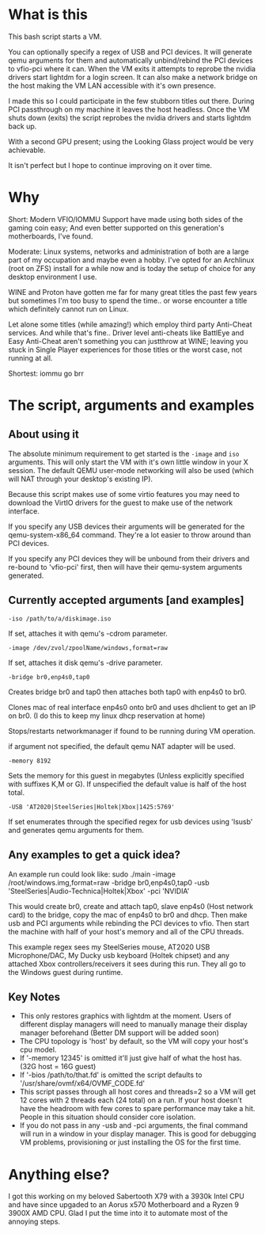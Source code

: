 # What is this
This bash script starts a VM.

You can optionally specify a regex of USB and PCI devices. It will generate qemu arguments for them and automatically unbind/rebind the PCI devices to vfio-pci where it can. When the VM exits it attempts to reprobe the nvidia drivers start lightdm for a login screen. It can also make a network bridge on the host making the VM LAN accessible with it's own presence.

I made this so I could participate in the few stubborn titles out there. During PCI passthrough on my machine it leaves the host headless. Once the VM shuts down (exits) the script reprobes the nvidia drivers and starts lightdm back up.

With a second GPU present; using the Looking Glass project would be very achievable.

It isn't perfect but I hope to continue improving on it over time.

# Why

Short: Modern VFIO/IOMMU Support have made using both sides of the gaming coin easy; And even better supported on this generation's motherboards, I've found.

Moderate:
Linux systems, networks and administration of both are a large part of my occupation and maybe even a hobby. I've opted for an Archlinux (root on ZFS) install for a while now and is today the setup of choice for any desktop environment I use.

WINE and Proton have gotten me far for many great titles the past few years but sometimes I'm too busy to spend the time.. or worse encounter a title which definitely cannot run on Linux.

Let alone some titles (while amazing!) which employ third party Anti-Cheat services. And while that's fine.. Driver level anti-cheats like BattlEye and Easy Anti-Cheat aren't something you can justthrow at WINE; leaving you stuck in Single Player experiences for those titles or the worst case, not running at all.

Shortest: iommu go brr

# The script, arguments and examples

## About using it

The absolute minimum requirement to get started is the `-image` and `iso` arguments. This will only start the VM with it's own little window in your X session. The default QEMU user-mode networking will also be used (which will NAT through your desktop's existing IP).

Because this script makes use of some virtio features you may need to download the VirtIO drivers for the guest to make use of the network interface.

If you specify any USB devices their arguments will be generated for the qemu-system-x86_64 command. They're a lot easier to throw around than PCI devices.

If you specify any PCI devices they will be unbound from their drivers and re-bound to 'vfio-pci' first, then will have their qemu-system arguments generated.

## Currently accepted arguments [and examples]

`-iso /path/to/a/diskimage.iso`

   If set, attaches it with qemu's -cdrom parameter.

`-image /dev/zvol/zpoolName/windows,format=raw`

   If set, attaches it disk qemu's -drive parameter.

`-bridge br0,enp4s0,tap0`

   Creates bridge br0 and tap0 then attaches both tap0 with enp4s0 to br0.
   
   Clones mac of real interface enp4s0 onto br0 and uses dhclient to get an IP on br0.
   (I do this to keep my linux dhcp reservation at home)
   
   Stops/restarts networkmanager if found to be running during VM operation.
   
   if argument not specified, the default qemu NAT adapter will be used.
     
`-memory 8192`

   Sets the memory for this guest in megabytes (Unless explicitly specified with suffixes K,M or G).
   If unspecified the default value is half of the host total.

`-USB 'AT2020|SteelSeries|Holtek|Xbox|1425:5769'`

   If set enumerates through the specified regex for usb devices using 'lsusb' and generates qemu arguments for them.

## Any examples to get a quick idea?

An example run could look like:
  sudo ./main -image /root/windows.img,format=raw -bridge br0,enp4s0,tap0 -usb 'SteelSeries|Audio-Technica|Holtek|Xbox' -pci 'NVIDIA'
  
  This would create br0, create and attach tap0, slave enp4s0 (Host network card) to the bridge, copy the mac of enp4s0 to br0 and dhcp. Then make usb and PCI arguments while rebinding the PCI devices to vfio. Then start the machine with half of your host's memory and all of the CPU threads.
  
  This example regex sees my SteelSeries mouse, AT2020 USB Microphone/DAC, My Ducky usb keyboard (Holtek chipset) and any attached Xbox controllers/receivers it sees during this run. They all go to the Windows guest during runtime.
  
 ## Key Notes
  - This only restores graphics with lightdm at the moment. Users of different display managers will need to manually manage their display manager beforehand (Better DM support will be added soon)
  - The CPU topology is 'host' by default, so the VM will copy your host's cpu model.
  - If '-memory 12345' is omitted it'll just give half of what the host has. (32G host = 16G guest)
  - If '-bios /path/to/that.fd' is omitted the script defaults to '/usr/share/ovmf/x64/OVMF_CODE.fd'
  - This script passes through all host cores and threads=2 so a VM will get 12 cores with 2 threads each (24 total) on a run.
      If your host doesn't have the headroom with few cores to spare performance may take a hit. People in this situation should consider core isolation.
  - If you do not pass in any -usb and -pci arguments, the final command will run in a window in your display manager.
      This is good for debugging VM problems, provisioning or just installing the OS for the first time.

# Anything else?

I got this working on my beloved Sabertooth X79 with a 3930k Intel CPU and have since upgaded to an Aorus x570 Motherboard and a Ryzen 9 3900X AMD CPU. Glad I put the time into it to automate most of the annoying steps.
